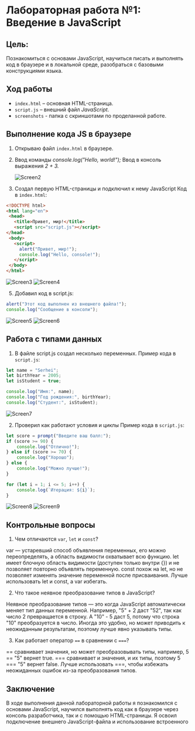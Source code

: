 
# Лабораторная работа №1: Введение в JavaScript

## Цель:
Познакомиться с основами JavaScript, научиться писать и выполнять код в браузере и в локальной среде, разобраться с базовыми конструкциями языка.

## Ход работы
- `index.html` – основная HTML-страница.
- `script.js` – внешний файл *JavaScript*.
- `screenshots` - папка с скриншотами по проделанной работе.

## Выполнение кода JS в браузере
1. Открываю файл `index.html` в браузере.
2. Ввод команды *console.log("Hello, world!");* 
   Ввод в консоль выражения *2 + 3.*
   
    ![Screen2](screenshots/Screenshot_2.png)
   
6. Создал первую HTML-страницы и подключил к нему JavaScript
Код в `index.html`:
```HTML
<!DOCTYPE html>
<html lang="en">
 <head>
   <title>Привет, мир!</title>
   <script src="script.js"></script>
</head>
 <body>
   <script>
     alert("Привет, мир!");
     console.log("Hello, console!");
   </script>
 </body>
</html>
```
![Screen3](screenshots/Screenshot_3.png)
![Screen4](screenshots/Screenshot_4.png)

5. Добавил код в script.js:

```javascript
alert("Этот код выполнен из внешнего файла!");
console.log("Сообщение в консоли");
```
![Screen5](screenshots/Screenshot_5.png)
![Screen6](screenshots/Screenshot_6.png)






## Работа с типами данных

1. В файле script.js создал несколько переменных.
Пример кода в `script.js`:
```javascript
let name = "Serhei";
let birthYear = 2005;
let isStudent = true;

console.log("Имя:", name);
console.log("Год рождения:", birthYear);
console.log("Студент:", isStudent);
```
![Screen7](screenshots/Screenshot_7.png)

2. Проверил как работают условия и циклы 
Пример кода в `script.js`:
```javascript
let score = prompt("Введите ваш балл:");
if (score >= 90) {
    console.log("Отлично!");
} else if (score >= 70) {
    console.log("Хорошо");
} else {
    console.log("Можно лучше!");
}

for (let i = 1; i <= 5; i++) {
    console.log(`Итерация: ${i}`);
}
```
![Screen8](screenshots/Screenshot_8.png)
![Screen9](screenshots/Screenshot_9.png)

## Контрольные вопросы
1. Чем отличаются `var`, `let` и `const`?

var — устаревший способ объявления переменных, его можно переопределять, а область видимости охватывает всю функцию. let имеет блочную область видимости (доступен только внутри {}) и не позволяет повторно объявлять переменную. const похож на let, но не позволяет изменять значение переменной после присваивания. Лучше использовать let и const, а var избегать.

2. Что такое неявное преобразование типов в JavaScript?

Неявное преобразование типов — это когда JavaScript автоматически меняет тип данных переменной. Например, "5" + 2 даст "52", так как число 2 превращается в строку. А "10" - 5 даст 5, потому что строка "10" преобразуется в число. Иногда это удобно, но может приводить к неожиданным результатам, поэтому лучше явно указывать типы.

3. Как работает оператор `==` в сравнении с `===`?

== сравнивает значения, но может преобразовывать типы, например, 5 == "5" вернет true. === сравнивает и значения, и их типы, поэтому 5 === "5" вернет false. Лучше использовать ===, чтобы избежать неожиданных ошибок из-за преобразования типов.

## Заключение
В ходе выполнения данной лабораторной работы я познакомился с основами JavaScript, научился выполнять код как в браузере через консоль разработчика, так и с помощью HTML-страницы. Я освоил подключение внешнего JavaScript-файла и использование встроенного <script> в HTML.

- Основные типы данных в JavaScript (строки, числа, логические значения).
- Объявление переменных с let, const и var и их различия.
- Управление потоком выполнения с помощью условных операторов (if-else).
- Использование циклов (for) для повторяющихся операций.

Практическое выполнение заданий помогло закрепить знания о синтаксисе языка и его основных конструкциях. Теперь я понимаю, как динамически управлять содержимым веб-страницы с помощью JavaScript.
